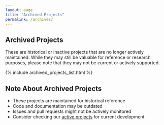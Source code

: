 ```yaml
---
layout: page
title: "Archived Projects"
permalink: /archives/
---
```


## Archived Projects

These are historical or inactive projects that are no longer actively maintained. While they may still be valuable for reference or research purposes, please note that they may not be current or actively supported.

{% include archived_projects_list.html %}

## Note About Archived Projects

- These projects are maintained for historical reference
- Code and documentation may be outdated
- Issues and pull requests might not be actively monitored
- Consider checking our [active projects](/projects/) for current development 